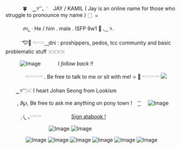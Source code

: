 ‎ ‎ ‎ ‎ ‎ ‎ ‎ ‎ ‎ ‎ ‎ ‎ 🍀 ⠀‿୨ ͡ ₊◝⠀ JAY  / KAMIL ( Jay is an online name for those who struggle to pronounce my name ) ⬚  ִ    ๑

‎ ‎ ‎ ‎ ‎ ‎ ‎ ‎ ‎ ‎ ‎ ‎ ᰍ𐔌 ·   ִHe / him . male . ISFP 9w1 🦭 ◟  ͜ ׄ  ִ୨𓂂
   
‎ ‎ ‎ ‎ ‎ ‎ ‎ ‎ ‎ ‎ ‎ ‎  ͡♡𝅼  𓎢𓎟 ͜    ۪۪۪  dni : proshippers, pedos, tcc community and basic problematic stuff 𓏴𓏴𓏴𓏴

‎ ‎ ‎ ‎ ‎ ‎ ‎ ‎ ‎ ‎ ![Image](https://wilardo.crd.co/assets/images/gallery25/476bb07c.gif?v=e2d503a4)  ‎ ‎ ‎  ‎ ‎  ‎ ‎  ‎ ‎ ‎ ‎ *I follow back !!*
 
‎ ‎ ‎ ‎ ‎ ‎ ‎ ‎ ‎ ‎ ‎ ‎ ‎ ‎  𓎢𓎟𓎡 . Be free to talk to me or sit with me! ⟡ 🪷 𓎢𓎟𓎡 ![](https://komarev.com/ghpvc/?username=your-Deliciouscheesecake&color=ff99be&-username&label=Cuties)

‎ ‎ ‎ ‎ ‎ ‎ ‎ ‎‿୨ ͡  𓏵 I heart Johan Seong from Lookism   

‎ ‎ ‎ ‎ ‎‎ ‎ ‎ ‎  , 𝜗℘, Be free to ask me anything on pony town !  ‎ ‎ ‎ ‎  ͜͝   ‎ ‎ ‎ ‎ ‎   ![Image](https://files.catbox.moe/zgrkkx.gif)
 
‎ ‎ ‎ ‎ ‎ ‎ ‎ ‎ ‎ ‎ ‎ ‎  ִֶ𐔌 ₊𓎡𓎡   ‎ ‎ ‎ ‎  ‎ ‎ ‎ ‎  ‎ ‎ ‎ ‎  ‎ ‎ ‎ ‎  ‎ ‎ ‎ ‎  [Sign atabook !](https://cakeycake.atabook.org/) 


‎ ‎ ‎ ‎ ‎ ‎ ‎ ‎ ‎ ‎ ‎ ‎ ‎ ‎ ‎ ‎ ‎ ‎ ‎ ‎ ‎ ‎ ‎ ‎ ‎ ‎ ‎ ‎ ‎ ‎ ![Image](https://wilardo.crd.co/assets/images/gallery08/8a4b4f7d.png?v=e2d503a4) ![Image](https://wilardo.crd.co/assets/images/gallery08/28e83158.png?v=e2d503a4)  

 ‎  ‎ ‎  ‎ ‎  ‎ ‎  ‎ ‎  ‎ ‎  ‎ ‎  ‎ ‎‎![Image](https://64.media.tumblr.com/67ff2d86904662af606750d23001831a/178e2f094de5bca4-d7/s250x400/3c35ca6c0e023e53f57086067951a7ea3de5c2ed.gifv)
 ![Image](https://64.media.tumblr.com/1a8f60147047b99c08f0d9ef9f5a3f3d/178e2f094de5bca4-fd/s250x400/f54b4ccfee3bb2bf3fd6332f78343fb00ab7b889.gifv) 
![Image](https://64.media.tumblr.com/2d46d9d01d1015362a59fb0da6985c15/178e2f094de5bca4-bc/s250x400/33abc5b7c647f62052ec6d95d7bd1de798f6b64a.gifv) ![Image](https://64.media.tumblr.com/2dd0995ccfe58f473298aa79efeb21ae/178e2f094de5bca4-76/s250x400/34d65434c05ebd3e06505b1788ec93c64fc83530.gifv)
![Image](https://64.media.tumblr.com/69e5a1db56f1e6a31016705e8373f02b/178e2f094de5bca4-fe/s250x400/05ea2ea165c80fc58dde152c4756d3d5cc9c3fef.gifv)
![Image](https://64.media.tumblr.com/70b946dd7aecbe20320eb6f48d54acf1/178e2f094de5bca4-a2/s250x400/773b1dd907c4f167c4535498098f60d5366029f0.gifv)


